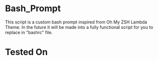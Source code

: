 # Bash_Prompt
This script is a custom bash prompt inspired from Oh My ZSH Lambda Theme. In the future it will be made into a fully functional script for you to replace in "bashrc" file. 

<h1>Tested On </h1>
